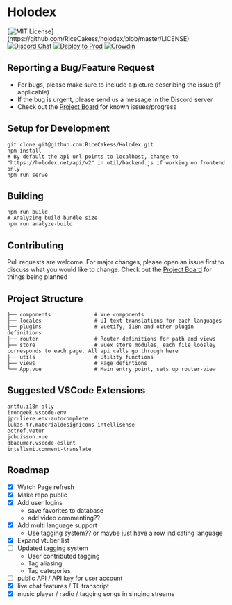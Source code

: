 # Holodex
[![MIT License](https://img.shields.io/apm/l/atomic-design-ui.svg?)](https://github.com/RiceCakess/holodex/blob/master/LICENSE)
[![Discord Chat](https://img.shields.io/discord/796190073271353385.svg)](https://discord.gg/)
[![Deploy to Prod](https://github.com/RiceCakess/holoclips/workflows/Deploy%20to%20production/badge.svg)](https://github.com/RiceCakess/holoclips/actions?query=workflow%3A%22Deploy+to+production%22)
[![Crowdin](https://badges.crowdin.net/holodex/localized.svg)](https://crowdin.com/project/holodex)



## Reporting a Bug/Feature Request
* For bugs, please make sure to include a picture describing the issue (if applicable)
* If the bug is urgent, please send us a message in the Discord server
* Check out the [Project Board](https://github.com/RiceCakess/Holodex/projects) for known issues/progress 
## Setup for Development
```
git clone git@github.com:RiceCakess/Holodex.git
npm install
# By default the api url points to localhost, change to "https://holodex.net/api/v2" in util/backend.js if working on frontend only
npm run serve
```

## Building
```
npm run build
# Analyzing build bundle size
npm run analyze-build
```
## Contributing
Pull requests are welcome. For major changes, please open an issue first to discuss what you would like to change.
Check out the [Project Board](https://github.com/RiceCakess/Holodex/projects) for things being planned

## Project Structure
```
├── components              # Vue components
├── locales                 # UI text translations for each languages
├── plugins                 # Vuetify, i18n and other plugin definitions
├── router                  # Router definitions for path and views
├── store                   # Vuex store modules, each file loosley corresponds to each page. All api calls go through here
├── utils                   # Utility functions
├── views                   # Page defintions
└── App.vue                 # Main entry point, sets up router-view
```

## Suggested VSCode Extensions
```
antfu.i18n-ally
irongeek.vscode-env
jpruliere.env-autocomplete
lukas-tr.materialdesignicons-intellisense
octref.vetur
jcbuisson.vue
dbaeumer.vscode-eslint
intellsmi.comment-translate
```

## Roadmap
- [x] Watch Page refresh 
- [x] Make repo public
- [x] Add user logins
  - save favorites to database
  - add video commenting??
- [x] Add multi language support
  - Use tagging system?? or maybe just have a row indicating language
- [x] Expand vtuber list
- [ ] Updated tagging system
  - User contributed tagging 
  - Tag aliasing
  - Tag categories
- [ ] public API / API key for user account
- [x] live chat features / TL transcript 
- [x] music player / radio / tagging songs in singing streams
